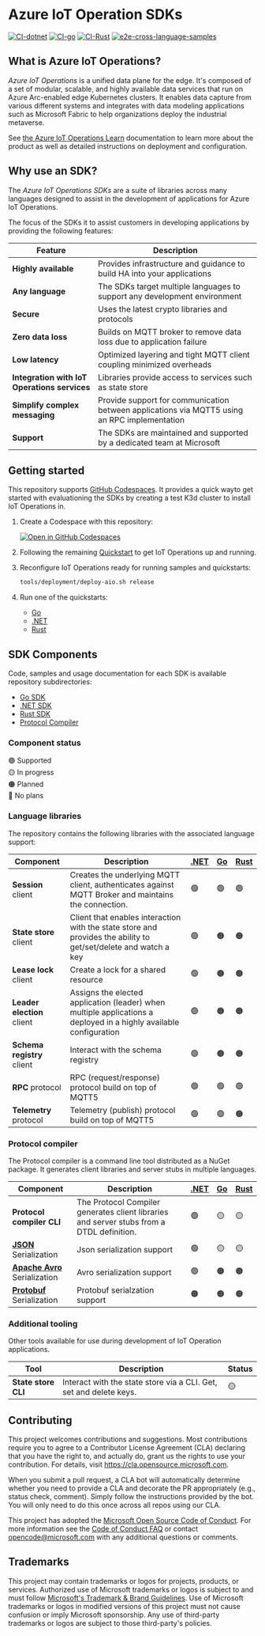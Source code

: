 # Azure IoT Operation SDKs

[![CI-dotnet](https://github.com/Azure/iot-operations-sdks/actions/workflows/ci-dotnet.yml/badge.svg)](https://github.com/Azure/iot-operations-sdks/actions/workflows/ci-dotnet.yml)
[![CI-go](https://github.com/Azure/iot-operations-sdks/actions/workflows/ci-go.yml/badge.svg)](https://github.com/Azure/iot-operations-sdks/actions/workflows/ci-go.yml)
[![CI-Rust](https://github.com/Azure/iot-operations-sdks/actions/workflows/ci-rust.yml/badge.svg)](https://github.com/Azure/iot-operations-sdks/actions/workflows/ci-rust.yml)
[![e2e-cross-language-samples](https://github.com/Azure/iot-operations-sdks/actions/workflows/e2e-cross-language-samples.yml/badge.svg)](https://github.com/Azure/iot-operations-sdks/actions/workflows/e2e-cross-language-samples.yml)

## What is Azure IoT Operations?

*Azure IoT Operations* is a unified data plane for the edge. It's composed of a set of modular, scalable, and highly available data services that run on Azure Arc-enabled edge Kubernetes clusters. It enables data capture from various different systems and integrates with data modeling applications such as Microsoft Fabric to help organizations deploy the industrial metaverse.

See [the Azure IoT Operations Learn](https://learn.microsoft.com/azure/iot-operations/) documentation to learn more about the product as well as detailed instructions on deployment and configuration.

## Why use an SDK?

The *Azure IoT Operations SDKs* are a suite of libraries across many languages designed to assist in the development of applications for Azure IoT Operations.

The focus of the SDKs it to assist customers in developing applications by providing the following features:

| Feature | Description |
|-|-|
| **Highly available** | Provides infrastructure and guidance to build HA into your applications |
| **Any language** | The SDKs target multiple languages to support any development environment |
| **Secure** | Uses the latest crypto libraries and protocols |
| **Zero data loss** | Builds on MQTT broker to remove data loss due to application failure |
| **Low latency** | Optimized layering and tight MQTT client coupling minimized overheads |
| **Integration with IoT Operations services** | Libraries provide access to services such as state store |
| **Simplify complex messaging** | Provide support for communication between applications via MQTT5 using an RPC implementation |
| **Support** | The SDKs are maintained and supported by a dedicated team at Microsoft |

## Getting started

This repository supports [GitHub Codespaces](https://github.com/features/codespaces). It provides a quick wayto get started with evaluationing the SDKs by creating a test K3d cluster to install IoT Operations in.

1. Create a Codespace with this repository:

   [![Open in GitHub Codespaces](https://github.com/codespaces/badge.svg)](https://codespaces.new/Azure/iot-operations-sdks)

1. Following the remaining [Quickstart](https://learn.microsoft.com/azure/iot-operations/get-started-end-to-end-sample/quickstart-deploy) to get IoT Operations up and running.

1. Reconfigure IoT Operations ready for running samples and quickstarts:

   ```bash
   tools/deployment/deploy-aio.sh release
   ```

1. Run one of the quickstarts:
    
    * [Go](./go/quickstart)
    * [.NET](./dotnet/quickstart)
    * [Rust](./rust/quickstart)

## SDK Components

Code, samples and usage documentation for each SDK is available repository subdirectories:

* [Go SDK](./go)
* [.NET SDK](./dotnet)
* [Rust SDK](./rust)
* [Protocol Compiler](./codegen)

### Component status

:green_circle: Supported  
:yellow_circle: In progress  
:orange_circle: Planned  
:red_circle: No plans

### Language libraries

The repository contains the following libraries with the associated language support:

| Component | Description | [.NET](./dotnet) | [Go](./go) | [Rust](./rust) |
|-|-|-|-|-|
| **Session** client | Creates the underlying MQTT client, authenticates against MQTT Broker and maintains the connection. | :green_circle: | :green_circle: | :green_circle: |
| **State store** client | Client that enables interaction with the state store and provides the ability to get/set/delete and watch a key | :green_circle: | :orange_circle: | :orange_circle: |
| **Lease lock** client | Create a lock for a shared resource | :green_circle: | :orange_circle: | :orange_circle: |
| **Leader election** client | Assigns the elected application (leader) when multiple applications a deployed in a highly available configuration | :green_circle: | :orange_circle: | :orange_circle: |
| **Schema registry** client | Interact with the schema registry | :green_circle: | :orange_circle: | :orange_circle: |
| **RPC** protocol | RPC (request/response) protocol build on top of MQTT5 | :green_circle: | :green_circle: | :green_circle: |
| **Telemetry** protocol | Telemetry (publish) protocol build on top of MQTT5 | :green_circle: | :green_circle: | :orange_circle: |

### Protocol compiler

The Protocol compiler is a command line tool distributed as a NuGet package. It generates client libraries and server stubs in multiple languages.

| Component | Description | [.NET](./dotnet) | [Go](./go) | [Rust](./rust) |
|-|-|-|-|-|
| **Protocol compiler CLI** | The Protocol Compiler generates client libraries and server stubs from a DTDL definition. | :green_circle: | :yellow_circle:  | :yellow_circle:  |
| [**JSON**](https://www.json.org/) Serialization | Json serialization support | :green_circle: | :yellow_circle:  | :yellow_circle:  |
| [**Apache Avro**](https://avro.apache.org/) Serialization | Avro serialization support | :green_circle: | :orange_circle: | :orange_circle: |
| [**Protobuf**](https://protobuf.dev/) Serialization | Protobuf serialzation support| :orange_circle: | :orange_circle: | :orange_circle: |

### Additional tooling

Other tools available for use during development of IoT Operation applications.

| Tool | Description | Status |
|-|-|-|
| **State store CLI** | Interact with the state store via a CLI. Get, set and delete keys. | :yellow_circle: |

## Contributing

This project welcomes contributions and suggestions.  Most contributions require you to agree to a
Contributor License Agreement (CLA) declaring that you have the right to, and actually do, grant us
the rights to use your contribution. For details, visit https://cla.opensource.microsoft.com.

When you submit a pull request, a CLA bot will automatically determine whether you need to provide
a CLA and decorate the PR appropriately (e.g., status check, comment). Simply follow the instructions
provided by the bot. You will only need to do this once across all repos using our CLA.

This project has adopted the [Microsoft Open Source Code of Conduct](https://opensource.microsoft.com/codeofconduct/).
For more information see the [Code of Conduct FAQ](https://opensource.microsoft.com/codeofconduct/faq/) or
contact [opencode@microsoft.com](mailto:opencode@microsoft.com) with any additional questions or comments.

## Trademarks

This project may contain trademarks or logos for projects, products, or services. Authorized use of Microsoft 
trademarks or logos is subject to and must follow 
[Microsoft's Trademark & Brand Guidelines](https://www.microsoft.com/en-us/legal/intellectualproperty/trademarks/usage/general).
Use of Microsoft trademarks or logos in modified versions of this project must not cause confusion or imply Microsoft sponsorship.
Any use of third-party trademarks or logos are subject to those third-party's policies.
